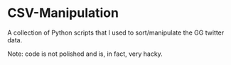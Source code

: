 # CSV-Manipulation

A collection of Python scripts that I used to sort/manipulate the GG twitter data.

Note: code is not polished and is, in fact, very hacky.
